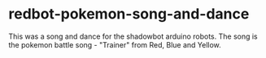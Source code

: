 # redbot-pokemon-song-and-dance
This was a song and dance for the shadowbot arduino robots. The song is the pokemon battle song - "Trainer" from Red, Blue and Yellow.
